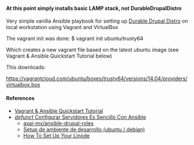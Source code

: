 #### At this point simply installs basic LAMP stack, not DurableDrupalDistro 

Very simple vanilla Ansible playbook for setting up [Durable Drupal Distro](https://github.com/victorkane/durable-drupal-distro) on local workstation using Vagrant and VirtualBox

The vagrant init was done:
$ vagrant init ubuntu/trusty64

Which creates a new vagrant file based on the latest ubuntu image (see Vagrant & Ansible Quickstart Tutorial below)

This downloads:

https://vagrantcloud.com/ubuntu/boxes/trusty64/versions/14.04/providers/virtualbox.box



#### References

* [Vagrant & Ansible Quickstart Tutorial](http://adamcod.es/2014/09/23/vagrant-ansible-quickstart-tutorial.html)
* [*defunct* Configurar Servidores Es Sencillo Con Ansible](http://guate2014.drupal-centroamerica.org/session/configurar-servidores-es-sencillo-con-ansible)
  * [axai-mx/ansible-drupal-roles](https://github.com/axai-mx/ansible-drupal-roles)
  * [Setup de ambiente de desarrollo (ubuntu / debian)](http://www.axai.com.mx/es/blog/setup-de-ambiente-de-desarrollo-ubuntu-debian)
  * [How To Set Up Your Linode](http://feross.org/how-to-setup-your-linode/)
